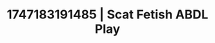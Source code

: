 ---
categories:
- Obedience kink
- Pleasure activism
- NSFW role reversal
- Modesty
- Intimate POV
image: /assets/images/1747183191485.jpg
layout: post
seo:
  description: Featured content with exclusive Scat Fetish, ABDL Play. HD images available.
  keywords: Scat Fetish, ABDL Play
  og_image: /assets/images/1747183191485.jpg
  schema_type: VisualArtwork
tags:
- ABDL Play
- Scat Fetish
- '#1747183191485'
title: 1747183191485 | Scat Fetish ABDL Play
---